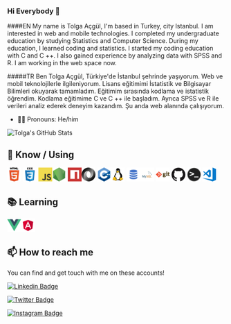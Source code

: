 ### Hi Everybody 👋

<!--
**tolgaacgul/tolgaacgul** is a ✨ _special_ ✨ repository because its `README.md` (this file) appears on your GitHub profile.
Here are some ideas to get you started:

- 🔭 I’m currently working on ...
- 🌱 I’m currently learning ...
- 👯 I’m looking to collaborate on ...
- 🤔 I’m looking for help with ...
- 💬 Ask me about ...
- 📫 How to reach me: ...
- 😄 Pronouns: ...
- ⚡ Fun fact: ...
-->


####EN
My name is Tolga Açgül, I'm based in Turkey, city Istanbul.
I am interested in web and mobile technologies. I completed my undergraduate education by studying Statistics and Computer Science. During my education, I learned coding and statistics. I started my coding education with C and C ++. I also gained experience by analyzing data with SPSS and R. I am working in the web space now.

#####TR
Ben Tolga Açgül, Türkiye'de İstanbul şehrinde yaşıyorum.
Web ve mobil teknolojilerle ilgileniyorum. Lisans eğitimimi İstatistik ve Bilgisayar Bilimleri okuyarak tamamladım. Eğitimim sırasında kodlama ve istatistik öğrendim. Kodlama eğitimime C ve C ++ ile başladım. Ayrıca SPSS ve R ile verileri analiz ederek deneyim kazandım. Şu anda web alanında çalışıyorum.

- 🙋‍♂️ Pronouns: He/him

![Tolga's GitHub Stats](https://github-readme-stats.vercel.app/api?username=tolgaacgul&show_icons=true)



## 🧠 Know / Using

<img src="https://github.com/github/explore/blob/master/topics/html/html.png?raw=true" height="32" /> <img src="https://github.com/github/explore/blob/master/topics/css/css.png?raw=true" height="32" /> <img src="https://github.com/github/explore/blob/master/topics/javascript/javascript.png?raw=true" height="32" /><img src="https://github.com/github/explore/blob/master/topics/nodejs/nodejs.png?raw=true" height="32" /> <img src="https://github.com/github/explore/blob/master/topics/npm/npm.png?raw=true" height="32" /><img src="https://github.com/github/explore/blob/master/topics/json/json.png?raw=true" height="32" />
<img src="https://github.com/github/explore/blob/master/topics/cpp/cpp.png?raw=true" height="32" /><img src="https://github.com/github/explore/blob/master/topics/linux/linux.png?raw=true" height="32" /> 
<img src="https://github.com/github/explore/blob/master/topics/sql/sql.png?raw=true" height="32" /><img src="https://github.com/github/explore/blob/master/topics/mysql/mysql.png?raw=true" height="32" />
<img src="https://github.com/github/explore/blob/master/topics/git/git.png?raw=true" height="32" /> <img src="https://github.com/github/explore/blob/master/topics/github/github.png?raw=true" height="32" />  <img src="https://github.com/github/explore/blob/master/topics/terminal/terminal.png?raw=true" height="32" /> <img src="https://github.com/github/explore/blob/master/topics/visual-studio-code/visual-studio-code.png?raw=true" height="32" />


## 📚 Learning

<img src="https://github.com/github/explore/blob/master/topics/vue/vue.png?raw=true" height="32" /><img src="https://github.com/github/explore/blob/master/topics/angular/angular.png?raw=true" height="32" />


## 📫 How to reach me

You can find and get touch with me on these accounts!

[![Linkedin Badge](https://img.shields.io/badge/tolgaacgul-follow%20on%20linkedin-blue?style=for-the-badge&logo=linkedin)](https://www.linkedin.com/in/tolgaacgul/)


[![Twitter Badge](https://img.shields.io/badge/tolgaacgul-follow%20on%20twitter-blue?style=for-the-badge&logo=twitter)](https://twitter.com/tolgaacgul/)


[![Instagram Badge](https://img.shields.io/badge/acgultolga-follow%20on%20instagram-blue?style=for-the-badge&logo=instagram)](https://www.instagram.com/acgultolga/)







